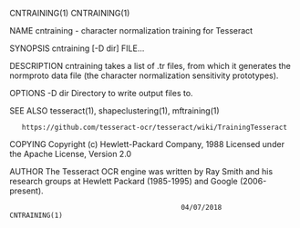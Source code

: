 CNTRAINING(1)                                                                           CNTRAINING(1)

NAME
       cntraining - character normalization training for Tesseract

SYNOPSIS
       cntraining [-D dir] FILE...

DESCRIPTION
       cntraining takes a list of .tr files, from which it generates the normproto data file (the
       character normalization sensitivity prototypes).

OPTIONS
       -D dir
           Directory to write output files to.

SEE ALSO
       tesseract(1), shapeclustering(1), mftraining(1)

       https://github.com/tesseract-ocr/tesseract/wiki/TrainingTesseract

COPYING
       Copyright (c) Hewlett-Packard Company, 1988 Licensed under the Apache License, Version 2.0

AUTHOR
       The Tesseract OCR engine was written by Ray Smith and his research groups at Hewlett Packard
       (1985-1995) and Google (2006-present).

                                              04/07/2018                                CNTRAINING(1)
